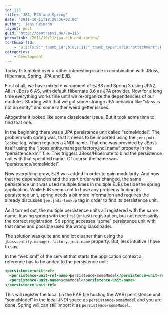 ```yaml
---
id: 116
title: 'JPA, EJB and Spring'
date: '2011-10-11T18:20:36+02:00'
author: 'Jens Reimann'
layout: post
guid: 'http://dentrassi.de/?p=116'
permalink: /2011/10/11/jpa-ejb-and-spring/
tc-thumb-fld:
    - 'a:2:{s:9:"_thumb_id";b:0;s:11:"_thumb_type";s:10:"attachment";}'
categories:
    - Development
---
```


Today I stumbled over a rather interesting issue in combination with JBoss, Hibernate, Spring, JPA and EJB.

First of all, we have mixed environment of EJB3 and Spring 3 using JPA2. All in JBoss 6 AS, with default Hibernate 3.6 as JPA provider. Now for a long time everything works fine until we re-organize the dependencies of our modules. Starting with that we got some strange JPA behavior like “class is not an entity” and some rather weird getter issues.

<!-- more -->

Altogether it looked like some classloader issue. But it took some time to find that one.

In the beginning there was a JPA persistence unit called “someModel”. The problem with spring was, that it needs to be imported using the `jee:jndi-lookup` tag, which requires a JNDI name. That one was provided by JBoss itself using the “jboss.entity.manager.factory.jndi.name” property in the “persistence.xml” file. This triggers JBoss/Hibernate to bind the persistence unit with that specified name. Of course the name was “persistence/someModel”.

Now everything grew, EJB was added in order to gain modularity. And now that the dependencies and the start order was changed, the same persistence unit was used multiple times in multiple EJBs beside the spring application. While EJB seems not to have any problems finding its persistence unit, spring needs a bit more information and requires the already discusses `jee:jndi-lookup` tag in order to find its persistence unit.

As it turned out, the multiple persistence units all registered with the same name, leaving spring with the first (or last) registration, but not necessarily the correct registration. So spring accesses “some” persistence unit with that name and possible used the wrong classloader.

The solution was quite and and lot cleaner than using the `jboss.entity.manager.factory.jndi.name` property. But, less intuitive I have to say.

In the “web.xml” of the servlet that starts the application context a reference has to be added to the persistence unit:

```xml
<persistence-unit-ref>
  <persistence-unit-ref-name>persistence/someModel</persistence-unit-ref-name>
  <persistence-unit-name>someModel</persistence-unit-name>
</persistence-unit-ref>
```

This will register the local (in the EAR file hosting the WAR) persistence unit “someModel” in the local JNDI space as `persistence/someModel` and you are done. Spring will can still import it as `persistence/someModel`.
